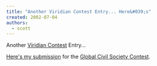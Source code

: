 ```yaml
---
title: "Another Viridian Contest Entry... Here&#039;s"
created: 2002-07-04
authors: 
  - scott
---
```


Another [Viridian Contest](http://www.viridianrepository.com/) Entry...  
  
[Here's my submission](http://spaceninja.local/viridian/notebook.html) for the [Global Civil Society Contest](http://www.viridianrepository.com/GlobalCivil/default.htm).
